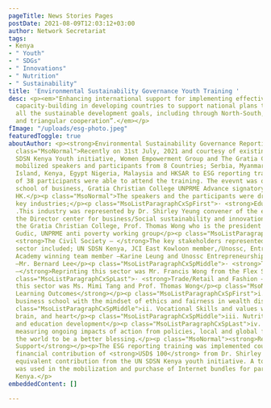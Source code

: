 ```yaml
---
pageTitle: News Stories Pages
postDate: 2021-08-09T12:03:12+03:00
author: Network Secretariat
tags:
- Kenya
- " Youth"
- " SDGs"
- " Innovations"
- " Nutrition"
- " Sustainability"
title: 'Environmental Sustainability Governance Youth Training '
desc: <p><em>"Enhancing international support for implementing effective and targeted
  capacity-building in developing countries to support national plans to implement
  all the sustainable development goals, including through North-South, South-South,
  and triangular cooperation”.</em></p>
fImage: "/uploads/esg-photo.jpeg"
featuredToggle: true
aboutAuthor: <p><strong>Environmental Sustainability Governance Reporting</strong></p><p
  class="MsoNormal">Recently on 31st July, 2021 and courtesy of existing partnership
  SDSN Kenya Youth initiative, Women Empowerment Group and The Gratia Christian College
  mobilized speakers and participants from 8 Countries; Serbia, Myanmar, Marshall
  Island, Kenya, Egypt Nigeria, Malaysia and HKSAR to ESG reporting training. A total
  of 38 participants were able to attend the training. The evevnt was organized BSSI,
  school of business, Gratia Christian College UNPRME Advance signatory Institute
  HK.</p><p class="MsoNormal">The speakers and the participants were drawn from 5
  key industries;</p><p class="MsoListParagraphCxSpFirst">· <strong>Education</strong>
  .This industry was represented by Dr. Shirley Yeung convener of the event and also
  the Director center for business/Social sustainability and innovations (BSSI )at
  the Gratia Christian College, Prof. Thomas Wong who is the president IISD, Mr. Milenko
  Gudic, UNPRME anti poverty working group</p><p class="MsoListParagraphCxSpMiddle">·
  <strong>The Civil Society – </strong>The key stakeholders represented from this
  sector included; UN SDSN Kenya, JCI East Kowloon member,/Unossc, Entrepreneurship
  Academy winning team member –Karine Leung and Unossc Entrepreneurship academy judge
  –Mr. Bernard Lee</p><p class="MsoListParagraphCxSpMiddle">· <strong>Technology industry
  –</strong>Reprinting this sector was Mr. Francis Wong from the Flex Systems.</p><p
  class="MsoListParagraphCxSpLast">· <strong>Trade/Retail and Fashion –</strong>Representing
  this sector was Ms. Mimi Tang and Prof. Thomas Wong</p><p class="MsoNormal"><strong>Key
  Learning Outcomes</strong></p><p class="MsoListParagraphCxSpFirst">i. Policy on
  business school with the mindset of ethics and fairness in wealth distribution,</p><p
  class="MsoListParagraphCxSpMiddle">ii. Vocational Skills and values with STEAM mind,
  brain, and heart</p><p class="MsoListParagraphCxSpMiddle">iii. Nutrition for wellness
  and education development</p><p class="MsoListParagraphCxSpLast">iv. Platforms of
  measuring ongoing impacts of action from policies, local and global for transforming
  the world to be a better blessing.</p><p class="MsoNormal"><strong>Resource base/Financial
  Support</strong></p><p>The ESG reporting training was implemented courtesy of joined
  financial contribution of <strong>USD$ 100</strong> from Dr. Shirley Yeungand another
  equivalent contribution from the UN SDSN Kenya youth initiative. A total of <strong>USD$200</strong>
  was used in the mobilization and purchase of Internet bundles for participants from
  Kenya.</p>
embeddedContent: []

---
```

